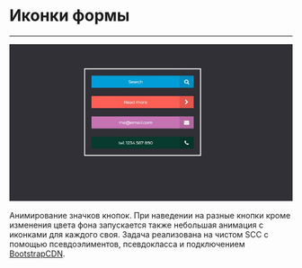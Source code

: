 # Иконки формы
___
![screen](screen.jpg) 

Анимирование значков кнопок. При наведении на разные кнопки кроме изменения цвета фона запускается также небольшая анимация с иконками для каждого своя. Задача реализована на чистом SCC с помощью псевдоэлиментов, псевдокласса и подключением [BootstrapCDN](https://www.bootstrapcdn.com/).